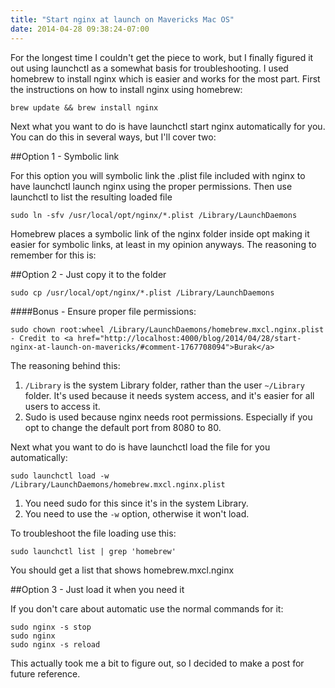 ```yaml
---
title: "Start nginx at launch on Mavericks Mac OS"
date: 2014-04-28 09:38:24-07:00
---
```


For the longest time I couldn't get the piece to work, but I finally figured it out using launchctl as a somewhat basis for troubleshooting. I used homebrew to install nginx which is easier and works for the most part. First the instructions on how to install nginx using homebrew:

    brew update && brew install nginx
    
Next what you want to do is have launchctl start nginx automatically for you. You can do this in several ways, but I'll cover two:

##Option 1 - Symbolic link

For this option you will symbolic link the .plist file included with nginx to have launchctl launch nginx using the proper permissions. Then use launchctl to list the resulting loaded file
    
    sudo ln -sfv /usr/local/opt/nginx/*.plist /Library/LaunchDaemons

Homebrew places a symbolic link of the nginx folder inside opt making it easier for symbolic links, at least in my opinion anyways. The reasoning to remember for this is:

##Option 2 - Just copy it to the folder

    sudo cp /usr/local/opt/nginx/*.plist /Library/LaunchDaemons

####Bonus - Ensure proper file permissions:

    sudo chown root:wheel /Library/LaunchDaemons/homebrew.mxcl.nginx.plist - Credit to <a href="http://localhost:4000/blog/2014/04/28/start-nginx-at-launch-on-mavericks/#comment-1767708094">Burak</a>

The reasoning behind this:

1. `/Library` is the system Library folder, rather than the user `~/Library` folder. It's used because it needs system access, and it's easier for all users to access it.
2. Sudo is used because nginx needs root permissions. Especially if you opt to change the default port from 8080 to 80.

Next what you want to do is have launchctl load the file for you automatically:

    sudo launchctl load -w /Library/LaunchDaemons/homebrew.mxcl.nginx.plist

1. You need sudo for this since it's in the system Library.
2. You need to use the `-w` option, otherwise it won't load.

To troubleshoot the file loading use this:

    sudo launchctl list | grep 'homebrew'

You should get a list that shows homebrew.mxcl.nginx

##Option 3 - Just load it when you need it

If you don't care about automatic use the normal commands for it:

    sudo nginx -s stop
    sudo nginx
    sudo nginx -s reload

This actually took me a bit to figure out, so I decided to make a post for future reference.
